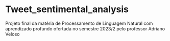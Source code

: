# Tweet_sentimental_analysis
Projeto final da matéria de Processamento de Linguagem Natural com aprendizado profundo ofertada no semestre 2023/2 pelo professor Adriano Veloso
